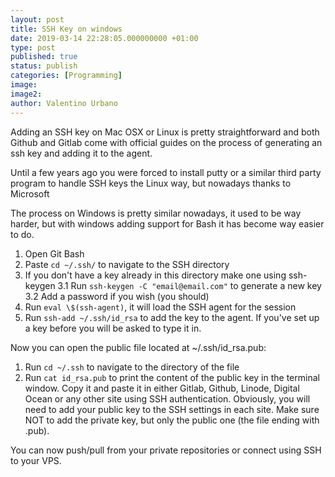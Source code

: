 ```yaml
---
layout: post
title: SSH Key on windows
date: 2019-03-14 22:28:05.000000000 +01:00
type: post
published: true
status: publish
categories: [Programming]
image:
image2:
author: Valentino Urbano
---
```


Adding an SSH key on Mac OSX or Linux is pretty straightforward and both Github and Gitlab come with official guides on the process of generating an ssh key and adding it to the agent.

Until a few years ago you were forced to install putty or a similar third party program to handle SSH keys the Linux way, but nowadays thanks to Microsoft

The process on Windows is pretty similar nowadays, it used to be way harder, but with windows adding support for Bash it has become way easier to do.

1. Open Git Bash
2. Paste `cd ~/.ssh/` to navigate to the SSH directory
3. If you don't have a key already in this directory make one using ssh-keygen
   3.1 Run `ssh-keygen -C "email@email.com"` to generate a new key
   3.2 Add a password if you wish (you should)
4. Run `eval \$(ssh-agent)`, it will load the SSH agent for the session
5. Run `ssh-add ~/.ssh/id_rsa` to add the key to the agent. If you've set up a key before you will be asked to type it in.

Now you can open the public file located at ~/.ssh/id_rsa.pub:

1. Run `cd ~/.ssh` to navigate to the directory of the file
2. Run `cat id_rsa.pub` to print the content of the public key in the terminal window. Copy it and paste it in either Gitlab, Github, Linode, Digital Ocean or any other site using SSH authentication. Obviously, you will need to add your public key to the SSH settings in each site. Make sure NOT to add the private key, but only the public one (the file ending with .pub).

You can now push/pull from your private repositories or connect using SSH to your VPS.
